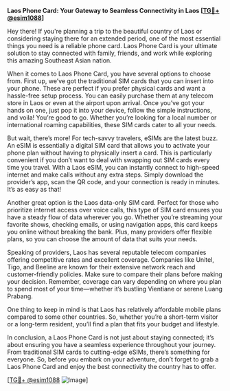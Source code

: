 **Laos Phone Card: Your Gateway to Seamless Connectivity in Laos [[TG💪+ @esim1088](https://t.me/s/esim1088)]**

Hey there! If you're planning a trip to the beautiful country of Laos or considering staying there for an extended period, one of the most essential things you need is a reliable phone card. Laos Phone Card is your ultimate solution to stay connected with family, friends, and work while exploring this amazing Southeast Asian nation.

When it comes to Laos Phone Card, you have several options to choose from. First up, we’ve got the traditional SIM cards that you can insert into your phone. These are perfect if you prefer physical cards and want a hassle-free setup process. You can easily purchase them at any telecom store in Laos or even at the airport upon arrival. Once you’ve got your hands on one, just pop it into your device, follow the simple instructions, and voila! You’re good to go. Whether you’re looking for a local number or international roaming capabilities, these SIM cards cater to all your needs.

But wait, there’s more! For tech-savvy travelers, eSIMs are the latest buzz. An eSIM is essentially a digital SIM card that allows you to activate your phone plan without having to physically insert a card. This is particularly convenient if you don’t want to deal with swapping out SIM cards every time you travel. With a Laos eSIM, you can instantly connect to high-speed internet and make calls without any extra steps. Simply download the provider’s app, scan the QR code, and your connection is ready in minutes. It’s as easy as that!

Another great option is the Laos data-only SIM card. Perfect for those who prioritize internet access over voice calls, this type of SIM card ensures you have a steady flow of data wherever you go. Whether you’re streaming your favorite shows, checking emails, or using navigation apps, this card keeps you online without breaking the bank. Plus, many providers offer flexible plans, so you can choose the amount of data that suits your needs.

Speaking of providers, Laos has several reputable telecom companies offering competitive rates and excellent coverage. Companies like Unitel, Tigo, and Beeline are known for their extensive network reach and customer-friendly policies. Make sure to compare their plans before making your decision. Remember, coverage can vary depending on where you plan to spend most of your time—whether it’s bustling Vientiane or serene Luang Prabang.

One thing to keep in mind is that Laos has relatively affordable mobile plans compared to some other countries. So, whether you’re a short-term visitor or a long-term resident, you’ll find a plan that fits your budget and lifestyle.

In conclusion, a Laos Phone Card is not just about staying connected; it’s about ensuring you have a seamless experience throughout your journey. From traditional SIM cards to cutting-edge eSIMs, there’s something for everyone. So, before you embark on your adventure, don’t forget to grab a Laos Phone Card and enjoy the best connectivity the country has to offer.

[[TG💪+ @esim1088](https://t.me/s/esim1088) ![Image](https://i.postimg.cc/Y0z9fWf4/image.png)]